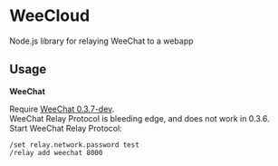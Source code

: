 WeeCloud
========

Node.js library for relaying WeeChat to a webapp

Usage
---

**WeeChat**

Require [WeeChat 0.3.7-dev](http://www.weechat.org/download/devel/).  
WeeChat Relay Protocol is bleeding edge, and does not work in 0.3.6.  
Start WeeChat Relay Protocol:  

    /set relay.network.password test
    /relay add weechat 8000 
